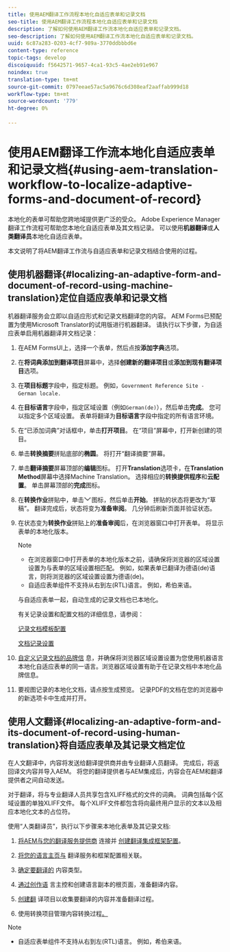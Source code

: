 ```yaml
---
title: 使用AEM翻译工作流程本地化自适应表单和记录文档
seo-title: 使用AEM翻译工作流程本地化自适应表单和记录文档
description: 了解如何使用AEM翻译工作流本地化自适应表单和记录文档。
seo-description: 了解如何使用AEM翻译工作流本地化自适应表单和记录文档。
uuid: 6c87a283-0203-4cf7-989a-3770ddbbbd6e
content-type: reference
topic-tags: develop
discoiquuid: f5642571-9657-4ca1-93c5-4ae2eb91e967
noindex: true
translation-type: tm+mt
source-git-commit: 0797eeae57ac5a9676c6d308eaf2aaffab999d18
workflow-type: tm+mt
source-wordcount: '779'
ht-degree: 0%

---
```



# 使用AEM翻译工作流本地化自适应表单和记录文档{#using-aem-translation-workflow-to-localize-adaptive-forms-and-document-of-record}

本地化的表单可帮助您跨地域提供更广泛的受众。 Adobe Experience Manager翻译工作流程可帮助您本地化自适应表单及其文档记录。 可以使用&#x200B;**机器翻译**&#x200B;或&#x200B;**人类翻译员**&#x200B;本地化自适应表单。

本文说明了将AEM翻译工作流与自适应表单和记录文档结合使用的过程。

## 使用机器翻译{#localizing-an-adaptive-form-and-document-of-record-using-machine-translation}定位自适应表单和记录文档

机器翻译服务会立即以自适应形式和记录文档翻译您的内容。 AEM Forms已预配置为使用Microsoft Translator的试用版进行机器翻译。 请执行以下步骤，为自适应表单启用机器翻译并文档记录：

1. 在AEM FormsUI上，选择一个表单，然后点按&#x200B;**添加字典**&#x200B;选项。
1. 在&#x200B;**将词典添加到翻译项目**&#x200B;屏幕中，选择&#x200B;**创建新的翻译项目**&#x200B;或&#x200B;**添加到现有翻译项目**&#x200B;选项。
1. 在&#x200B;**项目标题**&#x200B;字段中，指定标题。 例如，`Government Reference Site - German locale.`
1. 在&#x200B;**目标语言**&#x200B;字段中，指定区域设置（例如`German(de)`），然后单击&#x200B;**完成**。 您可以指定多个区域设置。 表单将翻译为&#x200B;**目标语言**&#x200B;字段中指定的所有语言环境。
1. 在“已添加词典”对话框中，单击&#x200B;**打开项目**。 在“项目”屏幕中，打开新创建的项目。
1. 单击&#x200B;**转换摘要**&#x200B;拼贴底部的&#x200B;**椭圆**。 将打开“翻译摘要”屏幕。
1. 单击&#x200B;**翻译摘要**&#x200B;屏幕顶部的&#x200B;**编辑**&#x200B;图标。 打开&#x200B;**Translation**&#x200B;选项卡，在&#x200B;**Translation Method**&#x200B;屏幕中选择Machine Translation。 选择相应的&#x200B;**转换提供程序**&#x200B;和&#x200B;**云配置**。 单击屏幕顶部的&#x200B;**完成**&#x200B;图标。
1. 在&#x200B;**转换作业**&#x200B;拼贴中，单击![aem62forms_downarrow](assets/aem62forms_downarrow.png)图标，然后单击&#x200B;**开始**。 拼贴的状态将更改为“草稿”。 翻译完成后，状态将变为&#x200B;**准备审阅**。 几分钟后刷新页面并验证状态。
1. 在状态变为&#x200B;**转换作业**&#x200B;拼贴上的&#x200B;**准备审阅**&#x200B;后，在浏览器窗口中打开表单。 将显示表单的本地化版本。

   >[!NOTE]
   >
   >* 在浏览器窗口中打开表单的本地化版本之前，请确保将浏览器的区域设置设置为与表单的区域设置相匹配。 例如，如果表单已翻译为德语(de)语言，则将浏览器的区域设置设置为德语(de)。
   >* 自适应表单组件不支持从右到左(RTL)语言。 例如，希伯来语。


   与自适应表单一起，自动生成的记录文档也已本地化。

   有关记录设置和配置文档的详细信息，请参阅：

   [记录文档模板配置](/help/forms/using/generate-document-of-record-for-non-xfa-based-adaptive-forms.md#p-document-of-record-template-configuration-p)

   [文档记录设置](/help/forms/using/generate-document-of-record-for-non-xfa-based-adaptive-forms.md#p-document-of-record-settings-p)

1. [自定义记录文档的品牌信](/help/forms/using/generate-document-of-record-for-non-xfa-based-adaptive-forms.md) 息，并确保将浏览器区域设置设置为您使用机器语言本地化自适应表单的同一语言。浏览器区域设置有助于在记录文档中本地化品牌信息。
1. 要视图记录的本地化文档，请点按生成预览。 记录PDF的文档在您的浏览器中的新选项卡中生成并打开。

## 使用人文翻译{#localizing-an-adaptive-form-and-its-document-of-record-using-human-translation}将自适应表单及其记录文档定位

在人文翻译中，内容将发送给翻译提供商并由专业翻译人员翻译。 完成后，将返回译文内容并导入AEM。 将您的翻译提供者与AEM集成后，内容会在AEM和翻译提供者之间自动发送。

对于翻译，将与专业翻译人员共享包含XLIFF格式的文件的词典。 词典包括每个区域设置的单独XLIFF文件。 每个XLIFF文件都包含将向最终用户显示的文本以及相应本地化文本的占位符。

使用“人类翻译员”，执行以下步骤来本地化表单及其记录文档:

1. [将AEM与您的翻译服务提供商](/help/sites-administering/tc-tic.md) 连接并 [创建翻译集成框架配置](/help/sites-administering/tc-tic.md)。

1. [将您的语言主页与](/help/sites-administering/tc-tic.md) 翻译服务和框架配置相关联。

1. [确定要翻译的](/help/sites-administering/tc-rules.md) 内容类型。

1. [通过创作语](/help/sites-administering/tc-prep.md) 言主控和创建语言副本的根页面，准备翻译内容。

1. [创建翻](/help/sites-administering/tc-manage.md) 译项目以收集要翻译的内容并准备翻译过程。

1. 使用转换项目管理内容转换过程[。](/help/sites-administering/tc-manage.md)

>[!NOTE]
>
>* 自适应表单组件不支持从右到左(RTL)语言。 例如，希伯来语。

>



